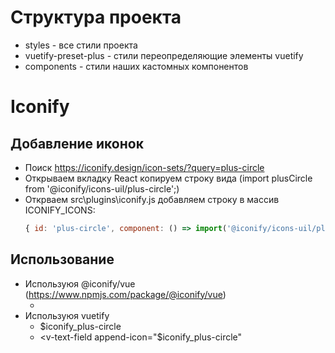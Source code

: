 # Структура проекта
* styles - все стили проекта
 * vuetify-preset-plus - стили переопределяющие элементы vuetify
 * components - стили наших кастомных компонентов 


# Iconify
## Добавление иконок
 * Поиск https://iconify.design/icon-sets/?query=plus-circle
 * Открываем вкладку React копируем строку вида (import plusCircle from '@iconify/icons-uil/plus-circle';)
 * Открваем src\plugins\iconify.js добавляем строку в массив ICONIFY_ICONS:
    ```js
    { id: 'plus-circle', component: () => import('@iconify/icons-uil/plus-circle') },
    ``` 
## Использование
 *  Используюя @iconify/vue (https://www.npmjs.com/package/@iconify/vue)
    *  <iconify-icon icon="plus-circle" height="24" />  
 * Используюя vuetify
    *  <v-icon>$iconify_plus-circle</v-icon>
    *  <v-text-field  append-icon="$iconify_plus-circle"
    